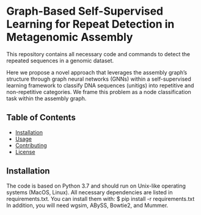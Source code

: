 # Graph-Based Self-Supervised Learning for Repeat Detection in Metagenomic Assembly

This repository contains all necessary code and commands to detect the repeated sequences in a genomic dataset.

Here we propose a novel approach that leverages the assembly graph’s structure through graph neural networks (GNNs) within a self-supervised
learning framework to classify DNA sequences (unitigs) into repetitive and non-repetitive categories.
We frame this problem as a node classification task within the assembly graph.

## Table of Contents
- [Installation](#installation)
- [Usage](#usage)
- [Contributing](#contributing)
- [License](#license)


## Installation

The code is based on Python 3.7 and should run on Unix-like operating systems (MacOS, Linux).
All necessary dependencies are listed in requirements.txt. You can install them with:
$ pip install -r requirements.txt
In addition, you will need wgsim, ABySS, Bowtie2, and Mummer.
